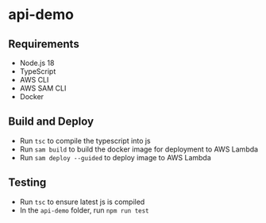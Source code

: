 # api-demo

## Requirements
- Node.js 18
- TypeScript
- AWS CLI
- AWS SAM CLI
- Docker

## Build and Deploy
- Run `tsc` to compile the typescript into js
- Run `sam build` to build the docker image for deployment to AWS Lambda
- Run `sam deploy --guided` to deploy image to AWS Lambda

## Testing
- Run `tsc` to ensure latest js is compiled
- In the `api-demo` folder, run `npm run test`
